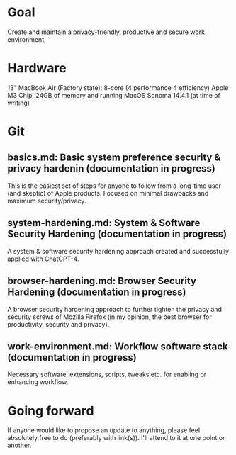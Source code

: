 # Goal
Create and maintain a privacy-friendly, productive and secure work environment,  

# Hardware
13" MacBook Air (Factory state): 8-core (4 performance 4 efficiency) Apple M3 Chip, 24GB of memory and running MacOS Sonoma 14.4.1 (at time of writing)

# Git

## basics.md: Basic system preference security & privacy hardenin (documentation in progress)

This is the easiest set of steps for anyone to follow from a long-time user (and skeptic) of Apple products. Focused on minimal drawbacks and maximum security/privacy.

## system-hardening.md: System & Software Security Hardening (documentation in progress)

A system & software security hardening approach created and successfully applied with ChatGPT-4. 

## browser-hardening.md: Browser Security Hardening (documentation in progress)

A browser security hardening approach to further tighten the privacy and security screws of Mozilla Firefox (in my opinion, the best browser for productivity, security and privacy).

## work-environment.md: Workflow software stack (documentation in progress)

Necessary software, extensions, scripts, tweaks etc. for enabling or enhancing workflow.

# Going forward

If anyone would like to propose an update to anything, please feel absolutely free to do (preferably with link(s)). I'll attend to it at one point or another.
